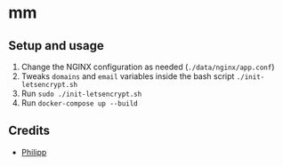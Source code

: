 # mm



## Setup and usage

1. Change the NGINX configuration as needed (`./data/nginx/app.conf`)
2. Tweaks `domains` and `email` variables inside the bash script `./init-letsencrypt.sh`
3. Run `sudo ./init-letsencrypt.sh`
4. Run `docker-compose up --build`

## Credits

* [Philipp](https://pentacent.medium.com/nginx-and-lets-encrypt-with-docker-in-less-than-5-minutes-b4b8a60d3a71)
